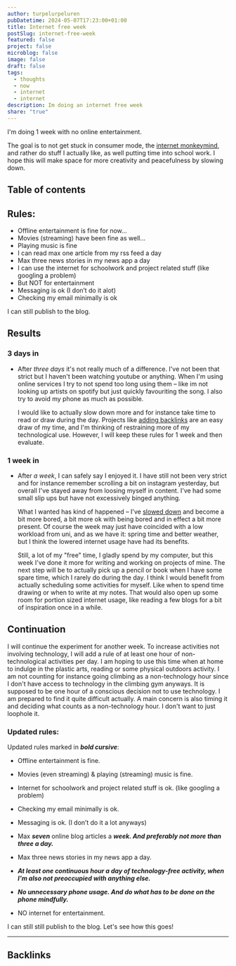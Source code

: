 ```yaml
---
author: turpelurpeluren
pubDatetime: 2024-05-07T17:23:00+01:00
title: Internet free week
postSlug: internet-free-week
featured: false
project: false
microblog: false
image: false
draft: false
tags:
  - thoughts
  - now
  - internet
  - internet
description: Im doing an internet free week
share: "true"
---
```


I'm doing 1 week with no online entertainment.

The goal is to not get stuck in consumer mode, the [internet monkeymind](/posts/internet-monkeymind), and rather do stuff I actually like, as well putting time into school work. I hope this will make space for more creativity and peacefulness by slowing down.

## Table of contents

## Rules:

- Offline entertainment is fine for now...
- Movies (streaming) have been fine as well…
- Playing music is fine
- I can read max one article from my rss feed a day
- Max three news stories in my news app a day
- I can use the internet for schoolwork and project related stuff (like googling a problem)
- But NOT for entertainment
- Messaging is ok (I don’t do it alot)
- Checking my email minimally is ok

I can still publish to the blog.

## Results
### 3 days in
- After *three days* it's not really much of a difference. I've not been that strict but I haven't been watching youtube or anything. When I'm using online services I try to not spend too long using them – like im not looking up artists on spotify but just quickly favouriting the song. I also try to avoid my phone as much as possible.
  
  I would like to actually slow down more and for instance take time to read or draw during the day. Projects like [adding backlinks](/posts/backlinks) are an easy draw of my time, and I'm thinking of restraining more of my technological use. However, I will keep these rules for 1 week and then evaluate.
### 1 week in
- After *a week*, I can safely say I enjoyed it. I have still not been very strict and for instance remember scrolling a bit on instagram yesterday, but overall I've stayed away from loosing myself in content. I've had some small slip ups but have not excessively binged anything. 
  
  What I wanted has kind of happened – I've [slowed down](https://zenhabits.net/slow/) and become a bit more bored, a bit more ok with being bored and in effect a bit more present. Of course the week may just have coincided with a low workload from uni, and as we have it: spring time and better weather, but I think the lowered internet usage have had its benefits.
  
  Still, a lot of my "free" time, I gladly spend by my computer, but this week I've done it more for writing and working on projects of mine. The next step will be to actually pick up a pencil or book when I have some spare time, which I rarely do during the day. I think I would benefit from actually scheduling some activities for myself. Like when to spend time drawing or when to write at my notes. That would also open up some room for portion sized internet usage, like reading a few blogs for a bit of inspiration once in a while.

## Continuation

I will continue the experiment for another week. To increase activities not involving technology, I will add a rule of at least one hour of non-technological activities per day. I am hoping to use this time when at home to indulge in the plastic arts, reading or some physical outdoors activity. I am not counting for instance going climbing as a non-technology hour since I don't have access to technology in the climbing gym anyways. It is supposed to be one hour of a conscious decision not to use technology. I am prepared to find it quite difficult actually. A main concern is also timing it and deciding what counts as a non-technology hour. I don't want to just loophole it.
### Updated rules:

Updated rules marked in ***bold cursive***:

- Offline entertainment is fine.
- Movies (even streaming) & playing (streaming) music is fine.
- Internet for schoolwork and project related stuff is ok. (like googling a problem)
- Checking my email minimally is ok.
- Messaging is ok. (I don’t do it a lot anyways)

- Max ***seven*** online blog articles a ***week. And preferably not more than three a day.***
- Max three news stories in my news app a day.

- ***At least one continuous hour a day of technology-free activity, when I'm also not preoccupied with anything else.***
- ***No unnecessary phone usage. And do what has to be done on the phone mindfully.***

- NO internet for entertainment.

I can still still publish to the blog. Let's see how this goes!

---
## Backlinks


